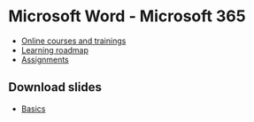 # Microsoft Word - Microsoft 365

- [Online courses and trainings](courses-msword.md)
- [Learning roadmap](docs/index.md)
- [Assignments](assignments/index.md)

## Download slides

- [Basics](#)



